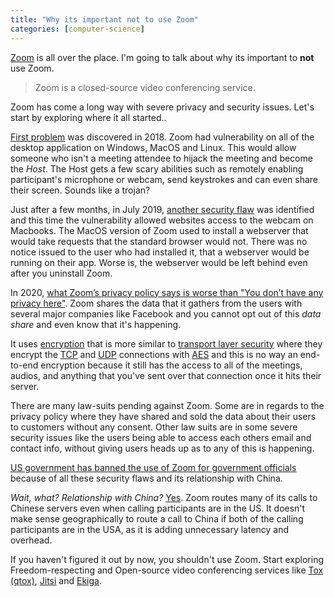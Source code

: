 ```yaml
---
title: "Why its important not to use Zoom"
categories: [computer-science]
---
```


[Zoom](https://zoom.us/) is all over the place. I'm going to talk about why its important to **not** use Zoom.

> Zoom is a closed-source video conferencing service.

Zoom has come a long way with severe privacy and security issues.
Let's start by exploring where it all started..

[First problem](https://www.tenable.com/blog/tenable-research-advisory-zoom-unauthorized-command-execution-cve-2018-1571) was discovered in 2018. Zoom had vulnerability on all of the desktop application on Windows, MacOS and Linux. This would allow someone who isn't a meeting attendee to hijack the meeting and become the _Host_. The Host gets a few scary abilities such as remotely enabling participant's microphone or webcam, send keystrokes and can even share their screen. Sounds like a trojan?

Just after a few months, in July 2019, [another security flaw](https://www.theverge.com/2019/7/8/20687014/zoom-security-flaw-video-conference-websites-hijack-mac-cameras) was identified and this time the vulnerability allowed websites access to the webcam on Macbooks. The MacOS version of Zoom used to install a webserver that would take requests that the standard browser would not. There was no notice issued to the user who had installed it, that a webserver would be running on their app. Worse is, the webserver would be left behind even after you uninstall Zoom.


In 2020, [what Zoom’s privacy policy says is worse than "You don’t have any privacy here"](https://blogs.harvard.edu/doc/2020/03/27/zoom/). Zoom shares the data that it gathers from the users with several major companies like Facebook and you cannot opt out of this _data share_ and even know that it's happening.

It uses [encryption](https://support.zoom.us/hc/en-us/articles/201362723-Encryption-for-Meetings) that is more similar to [transport layer security](https://en.wikipedia.org/wiki/Transport_Layer_Security) where they encrypt the [TCP](https://en.wikipedia.org/wiki/Transmission_Control_Protocol) and [UDP](https://en.wikipedia.org/wiki/User_Datagram_Protocol) connections with [AES](https://en.wikipedia.org/wiki/Advanced_Encryption_Standard) and this is no way an end-to-end encryption because it still has the access to all of the meetings, audios, and anything that you've sent over that connection once it hits their server.

There are many law-suits pending against Zoom. Some are in regards to the privacy policy where they have shared and sold the data about their users to customers without any consent. Other law suits are in some severe security issues like the users being able to access each others email and contact info, without giving users heads up as to any of this is happening.

[US government has banned the use of Zoom for government officials](https://arstechnica.com/tech-policy/2020/04/us-senate-tells-members-not-to-use-zoom/) because of all these security flaws and its relationship with China.

_Wait, what? Relationship with China?_ [Yes](https://theintercept.com/2020/04/03/zooms-encryption-is-not-suited-for-secrets-and-has-surprising-links-to-china-researchers-discover/). Zoom routes many of its calls to Chinese servers even when calling participants are in the US. It doesn't make sense geographically to route a call to China if both of the calling participants are in the USA, as it is adding unnecessary latency and overhead.

If you haven't figured it out by now, you shouldn't use Zoom. Start exploring Freedom-respecting and Open-source video conferencing services like [Tox (qtox)](https://tox.chat), [Jitsi](https://jitsi.org/) and [Ekiga](http://www.ekiga.org/).

